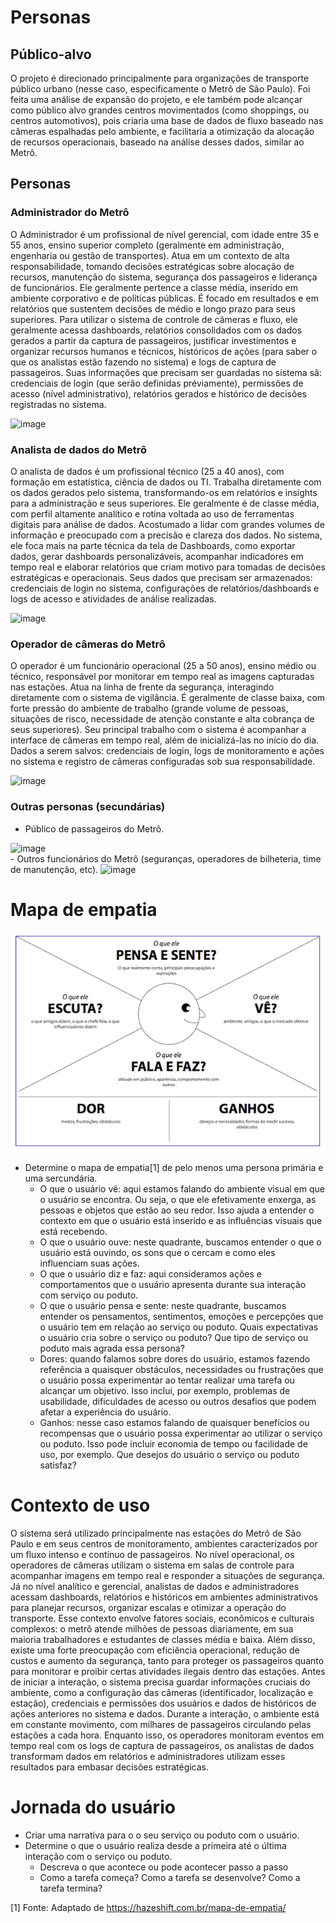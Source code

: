 # Personas

## Público-alvo

O projeto é direcionado principalmente para organizações de transporte público urbano (nesse caso, especificamente o Metrô de São Paulo). Foi feita uma análise de expansão do projeto, e ele também pode alcançar como público alvo grandes centros movimentados (como shoppings, ou centros automotivos), pois criaria uma base de dados de fluxo baseado nas câmeras espalhadas pelo ambiente, e facilitaria a otimização da alocação de recursos operacionais, baseado na análise desses dados, similar ao Metrô.

## Personas

### Administrador do Metrô
O Administrador é um profissional de nível gerencial, com idade entre 35 e 55 anos, ensino superior completo (geralmente em administração, engenharia ou gestão de transportes). Atua em um contexto de alta responsabilidade, tomando decisões estratégicas sobre alocação de recursos, manutenção do sistema, segurança dos passageiros e liderança de funcionários. Ele geralmente pertence a classe média, inserido em ambiente corporativo e de políticas públicas. É focado em resultados e em relatórios que sustentem decisões de médio e longo prazo para seus superiores. Para utilizar o sistema de controle de câmeras e fluxo, ele geralmente acessa dashboards, relatórios consolidados com os dados gerados a partir da captura de passageiros, justificar investimentos e organizar recursos humanos e técnicos, históricos de ações (para saber o que os analistas estão fazendo no sistema) e logs de captura de passageiros. Suas informações que precisam ser guardadas no sistema sã: credenciais de login (que serão definidas préviamente), permissões de acesso (nível administrativo), relatórios gerados e histórico de decisões registradas no sistema.

<img width="177" height="256" alt="image" src="https://github.com/user-attachments/assets/7775d20f-1dd2-4255-98a3-a4162d884349" />

### Analista de dados do Metrô
O analista de dados é um profissional técnico (25 a 40 anos), com formação em estatística, ciência de dados ou TI. Trabalha diretamente com os dados gerados pelo sistema, transformando-os em relatórios e insights para a administração e seus superiores. Ele geralmente é de classe média, com perfil altamente analítico e rotina voltada ao uso de ferramentas digitais para análise de dados. Acostumado a lidar com grandes volumes de informação e preocupado com a precisão e clareza dos dados. No sistema, ele foca mais na parte técnica da tela de Dashboards, como exportar dados, gerar dashboards personalizáveis, acompanhar indicadores em tempo real e elaborar relatórios que criam motivo para tomadas de decisões estratégicas e operacionais. Seus dados que precisam ser armazenados: credenciais de login no sistema, configurações de relatórios/dashboards e logs de acesso e atividades de análise realizadas.

<img width="500" height="280" alt="image" src="https://github.com/user-attachments/assets/572b9fa1-1e49-414e-b874-8b8397962201" />

### Operador de câmeras do Metrô
O operador é um funcionário operacional (25 a 50 anos), ensino médio ou técnico, responsável por monitorar em tempo real as imagens capturadas nas estações. Atua na linha de frente da segurança, interagindo diretamente com o sistema de vigilância. É geralmente de classe baixa, com forte pressão do ambiente de trabalho (grande volume de pessoas, situações de risco, necessidade de atenção constante e alta cobrança de seus superiores). Seu principal trabalho com o sistema é acompanhar a interface de câmeras em tempo real, além de inicializá-las no início do dia. Dados a serem salvos: credenciais de login, logs de monitoramento e ações no sistema e registro de câmeras configuradas sob sua responsabilidade.

<img width="190" height="120" alt="image" src="https://github.com/user-attachments/assets/21bdccd8-26e3-4f6d-96bf-b4c0e2e2d1a3" />

### Outras personas (secundárias)
- Público de passageiros do Metrô.

<img width="117" height="70" alt="image" src="https://github.com/user-attachments/assets/20c84986-0f71-4212-b943-c7a4fa22dd11" />
<br>
- Outros funcionários do Metrô (seguranças, operadores de bilheteria, time de manutenção, etc).

<img width="120" height="80" alt="image" src="https://github.com/user-attachments/assets/fd87f5db-1cc5-4d66-a3c6-a64961c40ad0" />

# Mapa de empatia

![Mapa de empatia](imagens/empatia.png)

- Determine o mapa de empatia[1] de pelo menos uma persona primária e uma sercundária.
  - O que o usuário vê: aqui estamos falando do ambiente visual em que o usuário se encontra. Ou seja, o que ele efetivamente enxerga, as pessoas e objetos que estão ao seu redor. Isso ajuda a entender o contexto em que o usuário está inserido e as influências visuais que está recebendo.
  - O que o usuário ouve: neste quadrante, buscamos entender o que o usuário está ouvindo, os sons que o cercam e como eles influenciam suas ações.
  - O que o usuário diz e faz: aqui consideramos ações e comportamentos que o usuário apresenta durante sua interação com serviço ou poduto.
  - O que o usuário pensa e sente: neste quadrante, buscamos entender os pensamentos, sentimentos, emoções e percepções que o usuário tem em relação ao serviço ou poduto. Quais expectativas o usuário cria sobre o serviço ou poduto?
  Que tipo de serviço ou poduto mais agrada essa persona?
  - Dores: quando falamos sobre dores do usuário, estamos fazendo referência a quaisquer obstáculos, necessidades ou frustrações que o usuário possa experimentar ao tentar realizar uma tarefa ou alcançar um objetivo. Isso inclui, por exemplo, problemas de usabilidade, dificuldades de acesso ou outros desafios que podem afetar a experiência do usuário.
  - Ganhos: nesse caso estamos falando de quaisquer benefícios ou recompensas que o usuário possa experimentar ao utilizar o serviço ou poduto. Isso pode incluir economia de tempo ou facilidade de uso, por exemplo. Que desejos do usuário o serviço ou poduto satisfaz?

# Contexto de uso

O sistema será utilizado principalmente nas estações do Metrô de São Paulo e em seus centros de monitoramento, ambientes caracterizados por um fluxo intenso e contínuo de passageiros. No nível operacional, os operadores de câmeras utilizam o sistema em salas de controle para acompanhar imagens em tempo real e responder a situações de segurança. Já no nível analítico e gerencial, analistas de dados e administradores acessam dashboards, relatórios e históricos em ambientes administrativos para planejar recursos, organizar escalas e otimizar a operação do transporte. Esse contexto envolve fatores sociais, econômicos e culturais complexos: o metrô atende milhões de pessoas diariamente, em sua maioria trabalhadores e estudantes de classes média e baixa. Além disso, existe uma forte preocupação com eficiência operacional, redução de custos e aumento da segurança, tanto para proteger os passageiros quanto para monitorar e proibir certas atividades ilegais dentro das estações.
Antes de iniciar a interação, o sistema precisa guardar informações cruciais do ambiente, como a configuração das câmeras (identificador, localização e estação), credenciais e permissões dos usuários e dados de históricos de ações anteriores no sistema e dados. Durante a interação, o ambiente está em constante movimento, com milhares de passageiros circulando pelas estações a cada hora. Enquanto isso, os operadores monitoram eventos em tempo real com os logs de captura de passageiros, os analistas de dados transformam dados em relatórios e administradores utilizam esses resultados para embasar decisões estratégicas.

# Jornada do usuário

- Criar uma narrativa para o o seu serviço ou poduto com o usuário.
- Determine o que o usuário realiza desde a primeira até o última interação com o serviço ou poduto.
  - Descreva o que acontece ou pode acontecer passo a passo
  - Como a tarefa começa? Como a tarefa se desenvolve? Como a tarefa termina?




[1] Fonte: Adaptado de <https://hazeshift.com.br/mapa-de-empatia/>
